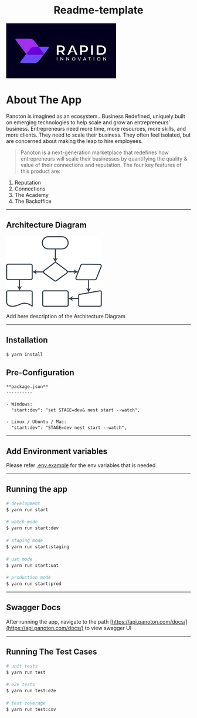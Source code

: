 <h1 align="center">
  Readme-template
</h1>

![Project Logo](./assets/Rapid%20Logo.jpeg)

# About The App

Panoton is imagined as an ecosystem...Business Redefined, uniquely built on emerging technologies to help scale and grow an entrepreneurs’ business. Entrepreneurs need more time, more resources, more skills, and more clients. They need to scale their business. They often feel isolated, but are concerned about making the leap to hire employees. 

> Panoton is a next-generation marketplace that redefines how entrepreneurs will scale their businesses by quantifying the quality & value of their connections and reputation. The four key features of this product are:
1. Reputation
2. Connections
3. The Academy
4. The Backoffice

---

## Architecture Diagram

![Architecture Diagram](./assets/Architecture.png)

Add here description of the Architecture Diagram

---

## Installation

```bash
$ yarn install
```

## Pre-Configuration

```
**package.json**
----------

- Windows:
  "start:dev": "set STAGE=dev& nest start --watch",

- Linux / Ubuntu / Mac:
  "start:dev": "STAGE=dev nest start --watch",

```

---

## Add Environment variables

Please refer [.env.example](./.env.example) for the env variables that is needed

---

## Running the app

```bash
# development
$ yarn run start

# watch mode
$ yarn run start:dev

# staging mode
$ yarn run start:staging

# uat mode
$ yarn run start:uat

# production mode
$ yarn run start:prod
```

---

## Swagger Docs

After running the app, navigate to the path [https://api.panoton.com/docs/](https://api.panoton.com/docs/) to view swagger UI

---

## Running The Test Cases

```bash
# unit tests
$ yarn run test

# e2e tests
$ yarn run test:e2e

# test coverage
$ yarn run test:cov
```
